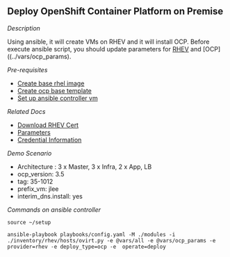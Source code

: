 Deploy OpenShift Container Platform on Premise
---------------------------------------------

*Description*

Using ansible, it will create VMs on RHEV and it will install OCP. Before execute ansible script, you should update parameters for [RHEV](./parameters.md) and [OCP]((../vars/ocp_params). 

*Pre-requisites*
- [Create base rhel image](./base-rhel-image.md)
- [Create ocp base template](./base-rhel-ocp-template.md)
- [Set up ansible controller vm](./ansible-controller-vm.md)


*Related Docs*
- [Download RHEV Cert](./docs/download-rhev-cert.md)
- [Parameters](./docs/parameters.md)
- [Credential Information](./docs/setup.md)

*Demo Scenario*
 - Architecture : 3 x Master, 3 x Infra, 2 x App, LB
 - ocp_version: 3.5
 - tag: 35-1012
 - prefix_vm: jlee
 - interim_dns.install: yes
 

*Commands on ansible controller* 

```
source ~/setup

ansible-playbook playbooks/config.yaml -M ./modules -i ./inventory/rhev/hosts/ovirt.py -e @vars/all -e @vars/ocp_params -e provider=rhev -e deploy_type=ocp -e  operate=deploy 
```

